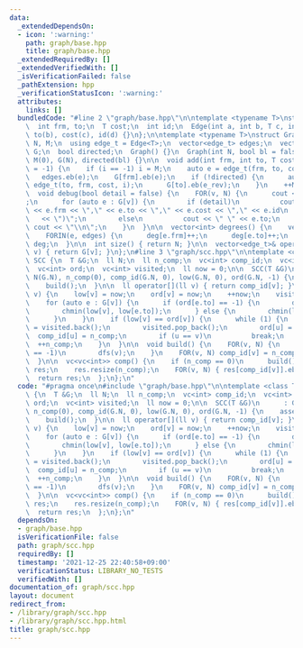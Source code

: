 ```yaml
---
data:
  _extendedDependsOn:
  - icon: ':warning:'
    path: graph/base.hpp
    title: graph/base.hpp
  _extendedRequiredBy: []
  _extendedVerifiedWith: []
  _isVerificationFailed: false
  _pathExtension: hpp
  _verificationStatusIcon: ':warning:'
  attributes:
    links: []
  bundledCode: "#line 2 \"graph/base.hpp\"\n\ntemplate <typename T>\nstruct Edge {\n\
    \  int frm, to;\n  T cost;\n  int id;\n  Edge(int a, int b, T c, int d) : frm(a),\
    \ to(b), cost(c), id(d) {}\n};\n\ntemplate <typename T>\nstruct Graph {\n  int\
    \ N, M;\n  using edge_t = Edge<T>;\n  vector<edge_t> edges;\n  vector<vector<edge_t>>\
    \ G;\n  bool directed;\n  Graph() {}\n  Graph(int N, bool bl = false) : N(N),\
    \ M(0), G(N), directed(bl) {}\n\n  void add(int frm, int to, T cost = 1, int i\
    \ = -1) {\n    if (i == -1) i = M;\n    auto e = edge_t(frm, to, cost, i);\n \
    \   edges.eb(e);\n    G[frm].eb(e);\n    if (!directed) {\n      auto e_rev =\
    \ edge_t(to, frm, cost, i);\n      G[to].eb(e_rev);\n    }\n    ++M;\n  }\n\n\
    \  void debug(bool detail = false) {\n    FOR(v, N) {\n      cout << v << \" :\"\
    ;\n      for (auto e : G[v]) {\n        if (detail)\n          cout << \" (\"\
    \ << e.frm << \",\" << e.to << \",\" << e.cost << \",\" << e.id\n            \
    \   << \")\";\n        else\n          cout << \" \" << e.to;\n      }\n     \
    \ cout << \"\\n\";\n    }\n  }\n\n  vector<int> degrees() {\n    vector<int> deg(N);\n\
    \    FORIN(e, edges) {\n      deg[e.frm]++;\n      deg[e.to]++;\n    }\n    return\
    \ deg;\n  }\n\n  int size() { return N; }\n\n  vector<edge_t>& operator[](int\
    \ v) { return G[v]; }\n};\n#line 3 \"graph/scc.hpp\"\n\ntemplate <class T> struct\
    \ SCC {\n  T &G;\n  ll N;\n  ll n_comp;\n  vc<int> comp_id;\n  vc<int> low;\n\
    \  vc<int> ord;\n  vc<int> visited;\n  ll now = 0;\n\n  SCC(T &G)\n      : G(G),\
    \ N(G.N), n_comp(0), comp_id(G.N, 0), low(G.N, 0), ord(G.N, -1) {\n    assert(G.directed);\n\
    \    build();\n  }\n\n  ll operator[](ll v) { return comp_id[v]; }\n\n  void dfs(int\
    \ v) {\n    low[v] = now;\n    ord[v] = now;\n    ++now;\n    visited.eb(v);\n\
    \    for (auto e : G[v]) {\n      if (ord[e.to] == -1) {\n        dfs(e.to);\n\
    \        chmin(low[v], low[e.to]);\n      } else {\n        chmin(low[v], ord[e.to]);\n\
    \      }\n    }\n    if (low[v] == ord[v]) {\n      while (1) {\n        ll u\
    \ = visited.back();\n        visited.pop_back();\n        ord[u] = N;\n      \
    \  comp_id[u] = n_comp;\n        if (u == v)\n          break;\n      }\n    \
    \  ++n_comp;\n    }\n  }\n\n  void build() {\n    FOR(v, N) {\n      if (ord[v]\
    \ == -1)\n        dfs(v);\n    }\n    FOR(v, N) comp_id[v] = n_comp - 1 - comp_id[v];\n\
    \  }\n\n  vc<vc<int>> comp() {\n    if (n_comp == 0)\n      build();\n    vc<vc<int>>\
    \ res;\n    res.resize(n_comp);\n    FOR(v, N) { res[comp_id[v]].eb(v); }\n  \
    \  return res;\n  };\n};\n"
  code: "#pragma once\n#include \"graph/base.hpp\"\n\ntemplate <class T> struct SCC\
    \ {\n  T &G;\n  ll N;\n  ll n_comp;\n  vc<int> comp_id;\n  vc<int> low;\n  vc<int>\
    \ ord;\n  vc<int> visited;\n  ll now = 0;\n\n  SCC(T &G)\n      : G(G), N(G.N),\
    \ n_comp(0), comp_id(G.N, 0), low(G.N, 0), ord(G.N, -1) {\n    assert(G.directed);\n\
    \    build();\n  }\n\n  ll operator[](ll v) { return comp_id[v]; }\n\n  void dfs(int\
    \ v) {\n    low[v] = now;\n    ord[v] = now;\n    ++now;\n    visited.eb(v);\n\
    \    for (auto e : G[v]) {\n      if (ord[e.to] == -1) {\n        dfs(e.to);\n\
    \        chmin(low[v], low[e.to]);\n      } else {\n        chmin(low[v], ord[e.to]);\n\
    \      }\n    }\n    if (low[v] == ord[v]) {\n      while (1) {\n        ll u\
    \ = visited.back();\n        visited.pop_back();\n        ord[u] = N;\n      \
    \  comp_id[u] = n_comp;\n        if (u == v)\n          break;\n      }\n    \
    \  ++n_comp;\n    }\n  }\n\n  void build() {\n    FOR(v, N) {\n      if (ord[v]\
    \ == -1)\n        dfs(v);\n    }\n    FOR(v, N) comp_id[v] = n_comp - 1 - comp_id[v];\n\
    \  }\n\n  vc<vc<int>> comp() {\n    if (n_comp == 0)\n      build();\n    vc<vc<int>>\
    \ res;\n    res.resize(n_comp);\n    FOR(v, N) { res[comp_id[v]].eb(v); }\n  \
    \  return res;\n  };\n};\n"
  dependsOn:
  - graph/base.hpp
  isVerificationFile: false
  path: graph/scc.hpp
  requiredBy: []
  timestamp: '2021-12-25 22:40:58+09:00'
  verificationStatus: LIBRARY_NO_TESTS
  verifiedWith: []
documentation_of: graph/scc.hpp
layout: document
redirect_from:
- /library/graph/scc.hpp
- /library/graph/scc.hpp.html
title: graph/scc.hpp
---
```

